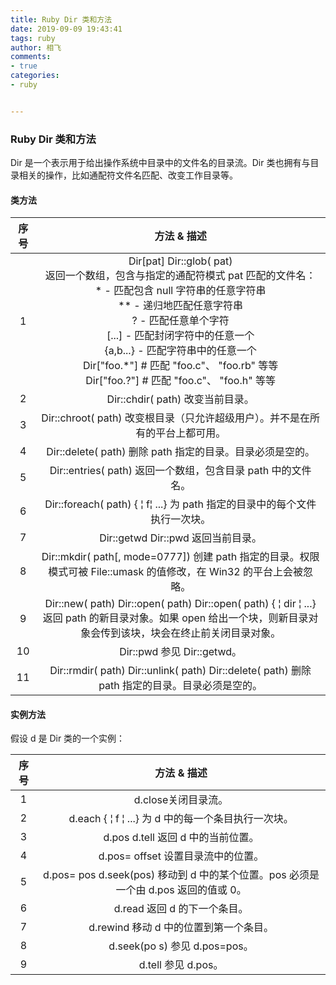 ```yaml
---
title: Ruby Dir 类和方法
date: 2019-09-09 19:43:41
tags: ruby
author: 相飞
comments:
- true
categories:
- ruby


---
```



### Ruby Dir 类和方法
Dir 是一个表示用于给出操作系统中目录中的文件名的目录流。Dir 类也拥有与目录相关的操作，比如通配符文件名匹配、改变工作目录等。

#### 类方法
|序号|	方法 & 描述|
|:--:|:--:|
|1|	Dir[pat] Dir::glob( pat)  <br>返回一个数组，包含与指定的通配符模式 pat 匹配的文件名：<br>* - 匹配包含 null 字符串的任意字符串<br>** - 递归地匹配任意字符串<br>? - 匹配任意单个字符<br>[...] - 匹配封闭字符中的任意一个<br>{a,b...} - 匹配字符串中的任意一个<br>Dir["foo.*"] # 匹配 "foo.c"、 "foo.rb" 等等<br>Dir["foo.?"] # 匹配 "foo.c"、 "foo.h" 等等<br>
|2|	Dir::chdir( path) 改变当前目录。
|3|	Dir::chroot( path) 改变根目录（只允许超级用户）。并不是在所有的平台上都可用。
|4|	Dir::delete( path) 删除 path 指定的目录。目录必须是空的。
|5|	Dir::entries( path) 返回一个数组，包含目录 path 中的文件名。
|6|	Dir::foreach( path) { &#166;	 f&#166;	 ...} 为 path 指定的目录中的每个文件执行一次块。
|7|	Dir::getwd Dir::pwd 返回当前目录。
|8|	Dir::mkdir( path[, mode=0777]) 创建 path 指定的目录。权限模式可被 File::umask 的值修改，在 Win32 的平台上会被忽略。
|9|	Dir::new( path) Dir::open( path) Dir::open( path) { &#166;	 dir &#166;	 ...} 返回 path 的新目录对象。如果 open 给出一个块，则新目录对象会传到该块，块会在终止前关闭目录对象。
|10|	Dir::pwd 参见 Dir::getwd。
|11|	Dir::rmdir( path) Dir::unlink( path) Dir::delete( path) 删除 path 指定的目录。目录必须是空的。

#### 实例方法
假设 d 是 Dir 类的一个实例：

|序号|	方法 & 描述|
|:--:|:--:|
|1|	d.close关闭目录流。
|2|	d.each { &#166;	 f &#166;	 ...} 为 d 中的每一个条目执行一次块。
|3|	d.pos d.tell 返回 d 中的当前位置。
|4 |	d.pos= offset 设置目录流中的位置。
|5|	d.pos= pos d.seek(pos) 移动到 d 中的某个位置。pos 必须是一个由 d.pos 返回的值或 0。
|6|	d.read 返回 d 的下一个条目。
|7|	d.rewind 移动 d 中的位置到第一个条目。
|8|	d.seek(po s) 参见 d.pos=pos。
|9|	d.tell 参见 d.pos。

